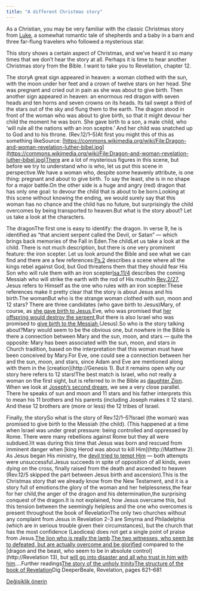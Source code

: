 ```yaml
---
title: "A different Christmas story"
---
```



As a Christian, you may be very familiar with the classic Christmas story from [Luke](https://www.bibleserver.com/NIV/Luke2), a somewhat romantic tale of shepherds and a baby in a barn and three far-flung travelers who followed a mysterious star.

This story shows a certain aspect of Christmas, and we’ve heard it so many times that we don’t hear the story at all. Perhaps it is time to hear another Christmas story from the Bible. I want to take you to Revelation, chapter 12.



The storyA great sign appeared in heaven: a woman clothed with the sun, with the moon under her feet and a crown of twelve stars on her head. She was pregnant and cried out in pain as she was about to give birth. Then another sign appeared in heaven: an enormous red dragon with seven heads and ten horns and seven crowns on its heads. Its tail swept a third of the stars out of the sky and flung them to the earth. The dragon stood in front of the woman who was about to give birth, so that it might devour her child the moment he was born. She gave birth to a son, a male child, who ‘will rule all the nations with an iron sceptre.’ And her child was snatched up to God and to his throne. (Rev.12/1–5)At first you might this of this as something likeSource: [https://commons.wikimedia.org/wiki/File:Dragon-and-woman-revelation-luther-bibel.jpg](https://commons.wikimedia.org/wiki/File:Dragon-and-woman-revelation-luther-bibel.jpg)There are a lot of mysterious figures in this scene, but before we try to understand who is who, let us put this scene in perspective.We have a woman who, despite some heavenly attribute, is one thing: pregnant and about to give birth. To say the least, she is in no shape for a major battle.On the other side is a huge and angry (red) dragon that has only one goal: to devour the child that is about to be born.Looking at this scene without knowing the ending, we would surely say that this woman has no chance and the child has no future, but surprisingly the child overcomes by being transported to heaven.But what is the story about? Let us take a look at the characters.



The dragonThe first one is easy to identify: the dragon. In verse 9, he is identified as “that ancient serpent called the Devil, or Satan” — which brings back memories of the Fall in Eden.The childLet us take a look at the child. There is not much description, but there is one very prominent feature: the iron scepter. Let us look around the Bible and see what we can find and there are a few references:[Ps.2](https://www.bibleserver.com/NIV/Psalm2) describes a scene where all the kings rebel against God, but God threatens them that they should fear His Son who will rule them with an iron scepter[Isa.11/4](https://www.bibleserver.com/NIV/Isaiah11%3A4) describes the coming Messiah who will strike the earth with the rod of His mouthIn [Rev.2/27](https://www.bibleserver.com/NIV/Revelation2%3A27), Jesus refers to Himself as the one who rules with an iron scepter.These references make it pretty clear that the story is about Jesus and his birth.The womanBut who is the strange woman clothed with sun, moon and 12 stars? There are three candidates (who gave birth to Jesus)Mary, of course, as [she gave birth to Jesus](https://www.bibleserver.com/NIV/Matthew1%3A18-24),Eve, who was promised that [her offspring would destroy the serpent](https://www.bibleserver.com/NIV/Genesis3%3A15),But there is also Israel who was promised to [give birth to the Messiah ](https://www.bibleserver.com/NIV/Isaiah66%3A7)(Jesus).So who is the story talking about?Mary would seem to be the obvious one, but nowhere in the Bible is there a connection between Mary and the sun, moon, and stars — quite the opposite: Mary has been associated with the sun, moon, and stars in Church tradition, based on the interpretation that this woman must have been conceived by Mary.For Eve, one could see a connection between her and the sun, moon, and stars, since Adam and Eve are mentioned along with them in the [creation](http://Genesis 1). But it remains open why our story here refers to 12 stars!The best match is Israel, who not really a woman on the first sight, but is referred to in the Bible as [daughter Zion](https://www.bibleserver.com/NIV/Isaiah62%3A11). When we look at [Joseph’s second dream](https://www.bibleserver.com/NIV/Genesis37%3A9-10), we see a very close parallel. There he speaks of sun and moon and 11 stars and his father interprets this to mean his 11 brothers and his parents (including Joseph makes it 12 stars). And these 12 brothers are (more or less) the 12 tribes of Israel.



Finally, the storySo what is the story of Rev.12/1–5?Israel (the woman) was promised to give birth to the Messiah (the child). (This happened at a time when Israel was under great pressure: being controlled and oppressed by Rome. There were many rebellions against Rome but they all were subdued.)It was during this time that Jesus was born and rescued from imminent danger when [king Herod was about to kill Him](http://Matthew 2). As Jesus began His ministry, the [devil tried to tempt Him](https://www.bibleserver.com/NIV/Matthew4%3A1-11) — both attempts were unsuccessful.Jesus succeeds in spite of opposition of all kinds, even dying on the cross, finally raised from the death and ascended to heaven (Rev.12/5 skipped the part between Jesus birth and ascension).This is the Christmas story that we already know from the New Testament, and it is a story full of emotions:the glory of the woman and her helplessness,the fear for her child,the anger of the dragon and his determination,the surprising conquest of the dragon.It is not explained, how Jesus overcame this, but this tension between the seemingly helpless and the one who overcomes is present throughout the book of RevelationThe only two churches without any complaint from Jesus in Revelation 2–3 are Smyrna and Philadelphia (which are in serious trouble given their circumstances), but the church that has the most confidence (Laodicea) does not get a single point of praise from Jesus.[The lion who is really the lamb](https://www.bibleserver.com/NIV/Revelation5%3A5-6).[The two witnesses, who seem be to defeated, but are actually overcome and be glorified](https://www.bibleserver.com/NIV/Revelation11%3A7-12) compared to the [dragon and the beast, who seem to be in absolute control](http://Revelation 13), but [will go into disaster and all who trust in him with him](https://www.bibleserver.com/NIV/Revelation14%3A6-13).…Further readings[The story of the unholy trinity](../../../content/beasts/expl/the-nature-of-the-beast-in-the-book-of-revelation)[The structure of the book of Revelation](../../../background/structure/expl/the-structure-of-the-book-of-revelation)Dig DeeperBeale, Revelation, pages 621–681


[Değişiklik önerin](https://github.com/revelation-today/revelation-today/blob/main/exampleSite/content/docs/content/jesus/expl/a-different-christmas-story.md)
